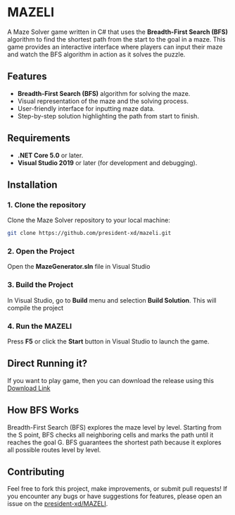 # MAZELI

A Maze Solver game written in C# that uses the **Breadth-First Search (BFS)** algorithm to find the shortest path from the start to the goal in a maze. This game provides an interactive interface where players can input their maze and watch the BFS algorithm in action as it solves the puzzle.

## Features

- **Breadth-First Search (BFS)** algorithm for solving the maze.
- Visual representation of the maze and the solving process.
- User-friendly interface for inputting maze data.
- Step-by-step solution highlighting the path from start to finish.

## Requirements

- **.NET Core 5.0** or later.
- **Visual Studio 2019** or later (for development and debugging).

## Installation

### 1. Clone the repository

Clone the Maze Solver repository to your local machine:

```bash
git clone https://github.com/president-xd/mazeli.git
```
### 2. Open the Project
Open the **MazeGenerator.sln** file in Visual Studio

### 3. Build the Project
In Visual Studio, go to **Build** menu and selection **Build Solution**. This will compile the project

### 4. Run the MAZELI
Press **F5** or click the **Start** button in Visual Studio to launch the game.

## Direct Running it?
If you want to play game, then you can download the release using this [Download Link](https://github.com/president-xd/MAZELI/releases/tag/0.1)

## How BFS Works
Breadth-First Search (BFS) explores the maze level by level. Starting from the S point, BFS checks all neighboring cells and marks the path until it reaches the goal G. BFS guarantees the shortest path because it explores all possible routes level by level.

## Contributing
Feel free to fork this project, make improvements, or submit pull requests! If you encounter any bugs or have suggestions for features, please open an issue on the [president-xd/MAZELI](https://github.com/president-xd/MAZELI).
